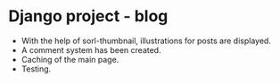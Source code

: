 # Django project - blog

- With the help of sorl-thumbnail, illustrations for posts are displayed.
- A comment system has been created.
- Caching of the main page.
- Testing.
